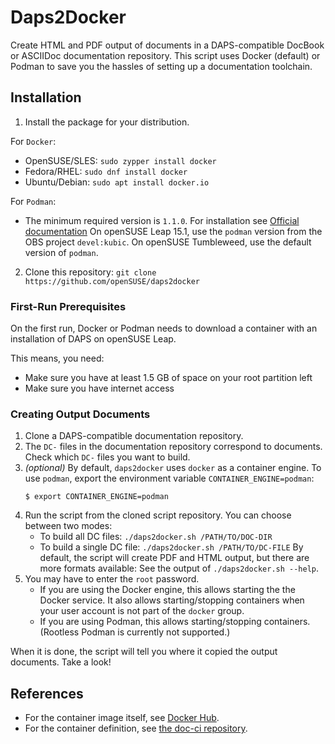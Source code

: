 # Daps2Docker

Create HTML and PDF output of documents in a DAPS-compatible DocBook or
ASCIIDoc documentation repository. This script uses Docker (default) or Podman
to save you the hassles of setting up a documentation toolchain.

## Installation

1. Install the package for your distribution.

  For `Docker`:

  *  OpenSUSE/SLES: `sudo zypper install docker`
  *  Fedora/RHEL: `sudo dnf install docker`
  *  Ubuntu/Debian: `sudo apt install docker.io`

  For `Podman`:

  * The minimum required version is `1.1.0`.
    For installation see [Official documentation](https://github.com/containers/libpod/blob/master/install.md)
    On openSUSE Leap 15.1, use the `podman` version from the OBS project
    `devel:kubic`. On openSUSE Tumbleweed, use the default version of `podman`.


2. Clone this repository: `git clone https://github.com/openSUSE/daps2docker`


### First-Run Prerequisites

On the first run, Docker or Podman needs to download a container
with an installation of DAPS on openSUSE Leap.

This means, you need:

*  Make sure you have at least 1.5 GB of space on your root partition left
*  Make sure you have internet access


### Creating Output Documents

1. Clone a DAPS-compatible documentation repository.
2. The `DC-` files in the documentation repository correspond to documents.
   Check which `DC-` files you want to build.
3. *(optional)* By default, `daps2docker` uses `docker` as a container engine.
   To use `podman`, export the environment variable `CONTAINER_ENGINE=podman`:
   ```console
   $ export CONTAINER_ENGINE=podman
   ```
4. Run the script from the cloned script repository. You can choose between two
   modes:
   *  To build all DC files: `./daps2docker.sh /PATH/TO/DOC-DIR`
   *  To build a single DC file: `./daps2docker.sh /PATH/TO/DC-FILE`
   By default, the script will create PDF and HTML output, but there are
   more formats available: See the output of `./daps2docker.sh --help`.
5. You may have to enter the `root` password.
   * If you are using the Docker engine, this allows starting the the Docker
     service. It also allows starting/stopping containers when your user
     account is not part of the `docker` group.
   * If you are using Podman, this allows starting/stopping containers.
     (Rootless Podman is currently not supported.)

When it is done, the script will tell you where it copied the output documents.
Take a look!

## References

* For the container image itself, see
  [Docker Hub](https://hub.docker.com/r/susedoc/ci).
* For the container definition, see
  [the doc-ci repository](https://github.com/openSUSE/doc-ci/tree/develop/build-docker-ci).
